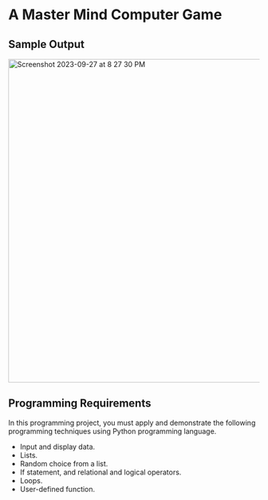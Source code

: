 # A Master Mind Computer Game

## Sample Output
<img width="648" alt="Screenshot 2023-09-27 at 8 27 30 PM" src="https://github.com/ko3151/individual-mastermind-python/assets/93027242/e56396e8-8a73-4f8b-a54d-15700e4cc43f">

## Programming Requirements
In this programming project, you must apply and demonstrate the following programming techniques using Python programming language.
* Input and display data.
* Lists.
* Random choice from a list.
* If statement, and relational and logical operators.
* Loops.
* User-defined function.
